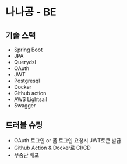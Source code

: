 # 나나공 - BE
## 기술 스택
- Spring Boot
- JPA
- Querydsl
- OAuth
- JWT
- Postgresql
- Docker
- Github action
- AWS Lightsail
- Swagger

## 트러블 슈팅
- OAuth 로그인 or 폼 로그인 요청시 JWT토큰 발급
- Github Action & Docker로 CI/CD
- 무중단 배포
